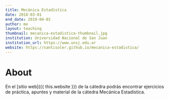```yaml
---
title: Mecánica Estadística
date: 2018-03-01
end_date: 2019-04-01
author: me
layout: teaching
thumbnail: mecanica-estadistica-thumbnail.jpg
institution: Universidad Nacional de San Juan
institution_url: https://www.unsj.edu.ar
website: https://santisoler.github.io/mecanica-estadistica/
---
```


# About

En el [sitio web]({{ this.website }}) de la cátedra podrás encontrar ejercicios
de práctica, apuntes y material de la cátedra Mecánica Estadística.
